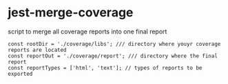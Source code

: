 # jest-merge-coverage
script to merge all coverage reports into one final report


```
const rootDir = './coverage/libs'; /// directory where youyr coverage reports are located
const reportOut = './coverage/report'; /// directory where the final report 
const reportTypes = ['html', 'text']; // types of reports to be exported
```

